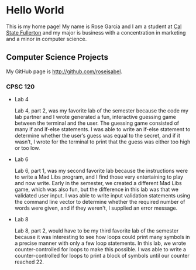 # Hello World

This is my home page! My name is Rose Garcia and I am a student at [Cal State Fullerton](http://www.fullerton.edu/) and my major is business with a concentration in marketing and a minor in computer science.

## Computer Science Projects

My GitHub page is http://github.com/roseisabel.

### CPSC 120

* Lab 4

    Lab 4, part 2, was my favorite lab of the semester because the code my lab partner and I wrote generated a fun, interactive guessing game between the terminal and the user. The guessing game consisted of many if and if-else statements. I was able to write an if-else statement to determine whether the user’s guess was equal to the secret, and if it wasn’t, I wrote for the terminal to print that the guess was either too high or too low.

* Lab 6

    Lab 6, part 1, was my second favorite lab because the instructions were to write a Mad Libs program, and I find those very entertaining to play and now write. Early in the semester, we created a different Mad Libs game, which was also fun, but the difference in this lab was that we validated user input. I was able to write input validation statements using the command line vector to determine whether the required number of words were given, and if they weren't, I supplied an error message.

* Lab 8

    Lab 8, part 2, would have to be my third favorite lab of the semester because it was interesting to see how loops could print many symbols in a precise manner with only a few loop statements. In this lab, we wrote counter-controlled for loops to make this possible. I was able to write a counter-controlled for loops to print a block of symbols until our counter reached 22.
  
